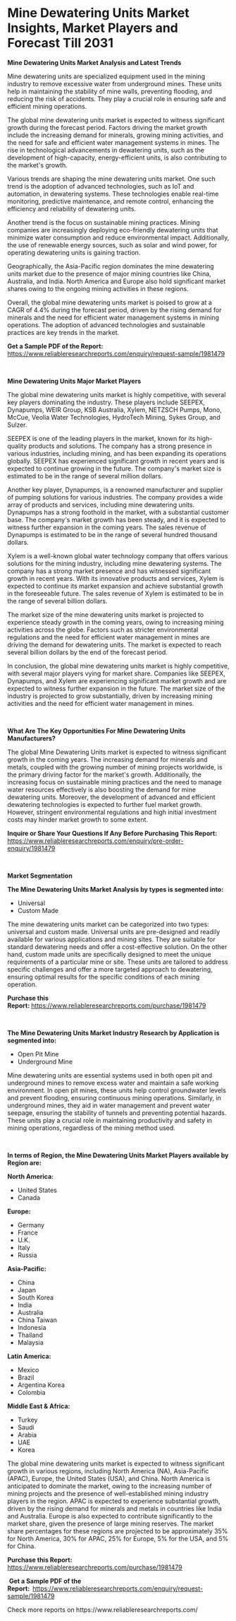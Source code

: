 <p><h1>Mine Dewatering Units Market Insights, Market Players and Forecast Till 2031</h1></p><p><strong>Mine Dewatering Units Market Analysis and Latest Trends</strong></p>
<p><p>Mine dewatering units are specialized equipment used in the mining industry to remove excessive water from underground mines. These units help in maintaining the stability of mine walls, preventing flooding, and reducing the risk of accidents. They play a crucial role in ensuring safe and efficient mining operations.</p><p>The global mine dewatering units market is expected to witness significant growth during the forecast period. Factors driving the market growth include the increasing demand for minerals, growing mining activities, and the need for safe and efficient water management systems in mines. The rise in technological advancements in dewatering units, such as the development of high-capacity, energy-efficient units, is also contributing to the market's growth.</p><p>Various trends are shaping the mine dewatering units market. One such trend is the adoption of advanced technologies, such as IoT and automation, in dewatering systems. These technologies enable real-time monitoring, predictive maintenance, and remote control, enhancing the efficiency and reliability of dewatering units.</p><p>Another trend is the focus on sustainable mining practices. Mining companies are increasingly deploying eco-friendly dewatering units that minimize water consumption and reduce environmental impact. Additionally, the use of renewable energy sources, such as solar and wind power, for operating dewatering units is gaining traction.</p><p>Geographically, the Asia-Pacific region dominates the mine dewatering units market due to the presence of major mining countries like China, Australia, and India. North America and Europe also hold significant market shares owing to the ongoing mining activities in these regions.</p><p>Overall, the global mine dewatering units market is poised to grow at a CAGR of 4.4% during the forecast period, driven by the rising demand for minerals and the need for efficient water management systems in mining operations. The adoption of advanced technologies and sustainable practices are key trends in the market.</p></p>
<p><strong>Get a Sample PDF of the Report:&nbsp;</strong> <a href="https://www.reliableresearchreports.com/enquiry/request-sample/1981479">https://www.reliableresearchreports.com/enquiry/request-sample/1981479</a></p>
<p>&nbsp;</p>
<p><strong>Mine Dewatering Units Major Market Players</strong></p>
<p><p>The global mine dewatering units market is highly competitive, with several key players dominating the industry. These players include SEEPEX, Dynapumps, WEIR Group, KSB Australia, Xylem, NETZSCH Pumps, Mono, McCue, Veolia Water Technologies, HydroTech Mining, Sykes Group, and Sulzer.</p><p>SEEPEX is one of the leading players in the market, known for its high-quality products and solutions. The company has a strong presence in various industries, including mining, and has been expanding its operations globally. SEEPEX has experienced significant growth in recent years and is expected to continue growing in the future. The company's market size is estimated to be in the range of several million dollars.</p><p>Another key player, Dynapumps, is a renowned manufacturer and supplier of pumping solutions for various industries. The company provides a wide array of products and services, including mine dewatering units. Dynapumps has a strong foothold in the market, with a substantial customer base. The company's market growth has been steady, and it is expected to witness further expansion in the coming years. The sales revenue of Dynapumps is estimated to be in the range of several hundred thousand dollars.</p><p>Xylem is a well-known global water technology company that offers various solutions for the mining industry, including mine dewatering systems. The company has a strong market presence and has witnessed significant growth in recent years. With its innovative products and services, Xylem is expected to continue its market expansion and achieve substantial growth in the foreseeable future. The sales revenue of Xylem is estimated to be in the range of several billion dollars.</p><p>The market size of the mine dewatering units market is projected to experience steady growth in the coming years, owing to increasing mining activities across the globe. Factors such as stricter environmental regulations and the need for efficient water management in mines are driving the demand for dewatering units. The market is expected to reach several billion dollars by the end of the forecast period.</p><p>In conclusion, the global mine dewatering units market is highly competitive, with several major players vying for market share. Companies like SEEPEX, Dynapumps, and Xylem are experiencing significant market growth and are expected to witness further expansion in the future. The market size of the industry is projected to grow substantially, driven by increasing mining activities and the need for efficient water management in mines.</p></p>
<p>&nbsp;</p>
<p><strong>What Are The Key Opportunities For Mine Dewatering Units Manufacturers?</strong></p>
<p><p>The global Mine Dewatering Units market is expected to witness significant growth in the coming years. The increasing demand for minerals and metals, coupled with the growing number of mining projects worldwide, is the primary driving factor for the market's growth. Additionally, the increasing focus on sustainable mining practices and the need to manage water resources effectively is also boosting the demand for mine dewatering units. Moreover, the development of advanced and efficient dewatering technologies is expected to further fuel market growth. However, stringent environmental regulations and high initial investment costs may hinder market growth to some extent.</p></p>
<p><strong>Inquire or Share Your Questions If Any Before Purchasing This Report:</strong> <a href="https://www.reliableresearchreports.com/enquiry/pre-order-enquiry/1981479">https://www.reliableresearchreports.com/enquiry/pre-order-enquiry/1981479</a></p>
<p>&nbsp;</p>
<p><strong>Market Segmentation</strong></p>
<p><strong>The Mine Dewatering Units Market Analysis by types is segmented into:</strong></p>
<p><ul><li>Universal</li><li>Custom Made</li></ul></p>
<p><p>The mine dewatering units market can be categorized into two types: universal and custom made. Universal units are pre-designed and readily available for various applications and mining sites. They are suitable for standard dewatering needs and offer a cost-effective solution. On the other hand, custom made units are specifically designed to meet the unique requirements of a particular mine or site. These units are tailored to address specific challenges and offer a more targeted approach to dewatering, ensuring optimal results for the specific conditions of each mining operation.</p></p>
<p><strong>Purchase this Report:&nbsp;</strong><a href="https://www.reliableresearchreports.com/purchase/1981479">https://www.reliableresearchreports.com/purchase/1981479</a></p>
<p>&nbsp;</p>
<p><strong>The Mine Dewatering Units Market Industry Research by Application is segmented into:</strong></p>
<p><ul><li>Open Pit Mine</li><li>Underground Mine</li></ul></p>
<p><p>Mine dewatering units are essential systems used in both open pit and underground mines to remove excess water and maintain a safe working environment. In open pit mines, these units help control groundwater levels and prevent flooding, ensuring continuous mining operations. Similarly, in underground mines, they aid in water management and prevent water seepage, ensuring the stability of tunnels and preventing potential hazards. These units play a crucial role in maintaining productivity and safety in mining operations, regardless of the mining method used.</p></p>
<p>&nbsp;</p>
<p><strong>In terms of Region, the Mine Dewatering Units Market Players available by Region are:</strong></p>
<p>
    <p> <strong> North America: </strong>
        <ul>
            <li>United States</li>
            <li>Canada</li>
        </ul>
        </p> 
    <p> <strong> Europe: </strong>
        <ul>
            <li>Germany</li>
            <li>France</li>
            <li>U.K.</li>
            <li>Italy</li>
            <li>Russia</li>
        </ul>
        </p> 
    <p> <strong> Asia-Pacific: </strong>
        <ul>
            <li>China</li>
            <li>Japan</li>
            <li>South Korea</li>
            <li>India</li>
            <li>Australia</li>
            <li>China Taiwan</li>
            <li>Indonesia</li>
            <li>Thailand</li>
            <li>Malaysia</li>
        </ul>
        </p> 
    <p> <strong> Latin America: </strong>
        <ul>
            <li>Mexico</li>
            <li>Brazil</li>
            <li>Argentina Korea</li>
            <li>Colombia</li>
        </ul>
        </p> 
    <p> <strong> Middle East & Africa: </strong>
        <ul>
            <li>Turkey</li>
            <li>Saudi</li>
            <li>Arabia</li>
            <li>UAE</li>
            <li>Korea</li>
        </ul>
    </p>
    </p>
<p><p>The global mine dewatering units market is expected to witness significant growth in various regions, including North America (NA), Asia-Pacific (APAC), Europe, the United States (USA), and China. North America is anticipated to dominate the market, owing to the increasing number of mining projects and the presence of well-established mining industry players in the region. APAC is expected to experience substantial growth, driven by the rising demand for minerals and metals in countries like India and Australia. Europe is also expected to contribute significantly to the market share, given the presence of large mining reserves. The market share percentages for these regions are projected to be approximately 35% for North America, 30% for APAC, 25% for Europe, 5% for the USA, and 5% for China.</p></p>
<p><strong>Purchase this Report: </strong><a href="https://www.reliableresearchreports.com/purchase/1981479">https://www.reliableresearchreports.com/purchase/1981479</a></p>
<p>&nbsp;<strong>Get a Sample PDF of the Report:&nbsp;&nbsp;</strong><a href="https://www.reliableresearchreports.com/enquiry/request-sample/1981479">https://www.reliableresearchreports.com/enquiry/request-sample/1981479</a></p>
<p><strong></strong></p>
<p>Check more reports on https://www.reliableresearchreports.com/</p>